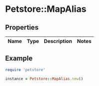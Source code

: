 # Petstore::MapAlias

## Properties

| Name | Type | Description | Notes |
| ---- | ---- | ----------- | ----- |

## Example

```ruby
require 'petstore'

instance = Petstore::MapAlias.new()
```

